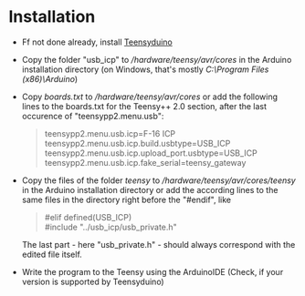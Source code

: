 # Installation

* Ff not done already, install [Teensyduino](https://www.pjrc.com/teensy/teensyduino.html)
* Copy the folder "usb_icp" to */hardware/teensy/avr/cores* in the Arduino installation directory (on Windows, that's mostly *C:\Program Files (x86)\Arduino*)
* Copy *boards.txt* to */hardware/teensy/avr/cores* or add the following lines to the boards.txt for the Teensy++ 2.0 section, after the last occurence of "teensypp2.menu.usb":
  >teensypp2.menu.usb.icp=F-16 ICP  
  >teensypp2.menu.usb.icp.build.usbtype=USB_ICP  
  >teensypp2.menu.usb.icp.upload_port.usbtype=USB_ICP  
  >teensypp2.menu.usb.icp.fake_serial=teensy_gateway
* Copy the files of the folder *teensy* to */hardware/teensy/avr/cores/teensy* in the Arduino installation directory or add the according lines to the same files in the directory right before the "#endif", like
  >#elif defined(USB_ICP)  
  >#include "../usb_icp/usb_private.h"  
  
  The last part - here "usb_private.h" - should always correspond with the edited file itself.
* Write the program to the Teensy using the ArduinoIDE (Check, if your version is supported by Teensyduino)
